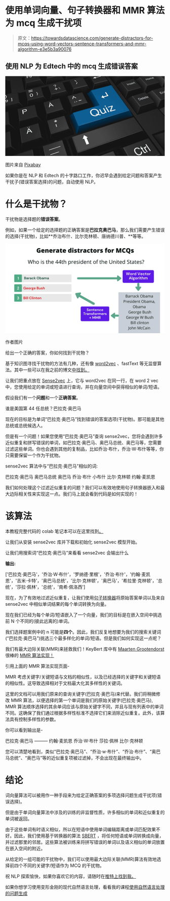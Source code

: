 # 使用单词向量、句子转换器和 MMR 算法为 mcq 生成干扰项

> 原文：<https://towardsdatascience.com/generate-distractors-for-mcqs-using-word-vectors-sentence-transformers-and-mmr-algorithm-e3e5b3a90076>

## 使用 NLP 为 Edtech 中的 mcq 生成错误答案

![](img/0f42a230474fa52d6d5a77dba7942bed.png)

图片来自 [Pixabay](https://pixabay.com/illustrations/quiz-exam-questionnaire-2137664/)

如果你是在 NLP 和 Edtech 的十字路口工作，你迟早会遇到给定问题和答案产生干扰子(错误答案选择)的问题，自动使用 NLP。

# 什么是干扰物？

干扰物是选择题的**错误答案**。

例如，如果一个给定的选择题的正确答案是**巴拉克奥巴马**，那么我们需要产生错误的选择(干扰物)，比如**乔治布什、比尔克林顿、唐纳德川普、**等等。

![](img/3d4085dc16ce91c011fd853238428103.png)

作者图片

给出一个正确的答案，你如何找到干扰物？

基于知识图寻找干扰物的方法有几种，还有像 [word2vec](https://en.wikipedia.org/wiki/Word2vec) 、fastText 等无监督算法。其中一些可以在我之前的博文[中找到。](/3-ways-to-generate-distractors-wrong-choices-for-mcqs-using-natural-language-processing-d52477a56812)

让我们把重点放在 [Sense2vec](https://github.com/explosion/sense2vec) 上，它与 word2vec 在同一行，在 word 2 vec 中，您使用给定的单词或短语进行查询，并在向量空间中获得相似的单词/短语。

假设我们有一个**问题**和一个**正确答案**。

谁是美国第 44 任总统？巴拉克·奥巴马

现在的目标是为单词“巴拉克·奥巴马”找到错误的答案选项(干扰物)。那可能是其他总统或总统候选人。

但是有一个问题！如果您使用“巴拉克·奥巴马”查询 sense2vec，您将会遇到许多近似重复和拼写错误的单词，如巴拉克·奥巴马、奥巴马总统、奥巴马等，您需要过滤这些单词。你也会遇到其他的复制品，比如乔治·布什，乔治·W·布什等等，你只需要保留一个作为干扰物。

sense2vec 算法中与“巴拉克·奥巴马”相似的词:

巴拉克·奥巴马
奥巴马总统
奥巴马
乔治·布什
小布什
比尔·克林顿
约翰·麦凯恩

我们如何处理这个过滤近似重复的问题？我们可以有效地使用句子转换器嵌入和最大边际相关性来实现这一点。我们马上就会看到代码是如何实现的！

# 该算法

本教程完整代码的 colab 笔记本可以在这里找到[。](https://colab.research.google.com/drive/1O_edRdaX-F9kVJrPM-TYM-j8yWtX8yQE?usp=sharing)

让我们从安装 sense2vec 库并下载和初始化 sense2vec 模型开始。

让我们用搜索词“巴拉克·奥巴马”来看看 sense2vec 会输出什么

**输出:**

['巴拉克·奥巴马'，'乔治·W·布什'，'罗纳德·里根'，'乔治·布什'，'约翰·麦凯恩'，'吉米·卡特'，'奥巴马总统'，'比尔·克林顿'，'奥巴马'，'希拉里·克林顿'，'总统'，'莎拉·佩林'，'总统'，'南希·佩洛西']

现在，为了有效地过滤近似重复，让我们使用[句子转换器](https://www.sbert.net/)将原始答案单词以及来自 sense2vec 中相似单词结果的每个单词转换为向量。

现在我们已经为每个单词/短语嵌入了一个向量，我们的目标是在嵌入空间中挑选前 N 个不同的(彼此远离的)单词。

我们选择题案例中的 n 可能是**四个**。因此，我们反复地想要为我们的搜索关键词(“巴拉克·奥巴马”)挑选三个最多样化的单词/短语。但是我们如何实现这一点呢？

我们有最大边际关联(MMR)来拯救我们！KeyBert 库中有 [Maarten Grootendorst](https://medium.com/u/22405c3b2875?source=post_page-----e3e5b3a90076--------------------------------) 很棒的 [MMR 算法实现！](https://maartengr.github.io/KeyBERT/api/mmr.html)

引用上面的 MMR 算法实现页面-

MMR 考虑关键字/关键短语与文档的相似性，以及已经选择的关键字和关键短语的相似性。这导致选择相对于文档最大化其多样性的关键词。

这里的文档可以用我们原来的查询关键字(巴拉克·奥巴马)来代替。我们将稍微修改 MMR 算法，以便选择的第一个单词是我们的原始关键字(巴拉克·奥巴马), MMR 算法顺序选择的其余单词应该与原始关键字不同，并且与现有列表中的单词不同。这确保了我们通过根据多样性标准不选择它们来消除近似重复。此外，该算法具有控制多样性的参数。

你可以看到输出是-

巴拉克·奥巴马
———
约翰·麦凯恩
乔治·W·布什
莎拉·佩林
比尔·克林顿

您可以清楚地看到，类似“巴拉克·奥巴马”、“乔治·w·布什”、“乔治·布什”、“奥巴马总统”、“奥巴马”等的近似重复项被过滤掉，不会出现在最终输出中。

# 结论

词向量算法可以被用作一种手段来为给定正确答案的多项选择问题生成干扰项(错误选择)。

但是由于单词向量算法中涉及的训练的非监督性质，许多相似的单词和近似重复的单词被返回。

由于这些单词有时语义相似，所以在短语中使用单词编辑距离或单词匹配效果不好。因此，我们使用基于转换器的算法 [SBERT](https://www.sbert.net/) ，将任何短语或单词转换成向量，并过滤那里的邻居。这些算法被训练来将拼写错误的单词以及语义相似的单词放置在嵌入空间的附近。

从给定的一组可能的干扰物中，我们可以使用最大边际关联(MMR)算法有效地选择前四个不同的关键字/短语作为 MCQ 的干扰物。

祝 NLP 探索愉快，如果你喜欢它的内容，请随时在[推特上找到我。](https://twitter.com/ramsri_goutham)

如果你想学习使用变形金刚的现代自然语言处理，看看我的课程[使用自然语言处理的问题生成](https://www.udemy.com/course/question-generation-using-natural-language-processing/?referralCode=C8EA86A28F5398CBF763)